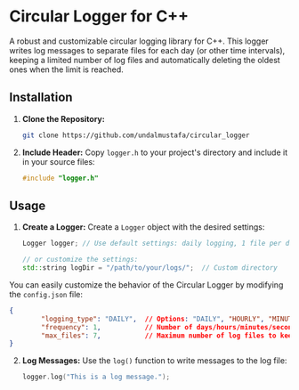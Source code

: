 # Circular Logger for C++

A robust and customizable circular logging library for C++. This logger writes log messages to separate files for each day (or other time intervals), keeping a limited number of log files and automatically deleting the oldest ones when the limit is reached.

## Installation

1.  **Clone the Repository:**
    ```bash
    git clone https://github.com/undalmustafa/circular_logger
    ```

2.  **Include Header:**
    Copy `logger.h` to your project's directory and include it in your source files:

    ```c++
    #include "logger.h"
    ```


## Usage

1.  **Create a Logger:**
    Create a `Logger` object with the desired settings:

    ```c++
    Logger logger; // Use default settings: daily logging, 1 file per day, 7 days max, ./logs/ directory
    
    // or customize the settings:
    std::string logDir = "/path/to/your/logs/";  // Custom directory
    ```

You can easily customize the behavior of the Circular Logger by modifying the `config.json` file:


```json
{
        "logging_type": "DAILY",  // Options: "DAILY", "HOURLY", "MINUTELY", "SECONDLY"
        "frequency": 1,           // Number of days/hours/minutes/seconds between log file creation
        "max_files": 7,           // Maximum number of log files to keep
}
```

2.  **Log Messages:**
    Use the `log()` function to write messages to the log file:

    ```c++
    logger.log("This is a log message.");
    ```

